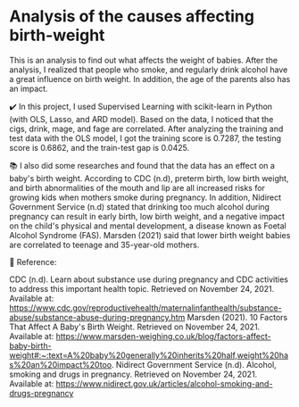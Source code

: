 # Analysis of the causes affecting birth-weight
This is an analysis to find out what affects the weight of babies. After the analysis, I realized that people who smoke, and regularly drink alcohol have a great influence on birth weight. In addition, the age of the parents also has an impact.

✔️ In this project, I used Supervised Learning with scikit-learn in Python (with OLS, Lasso, and ARD model). Based on the data, I noticed that the cigs, drink, mage, and fage are correlated. After analyzing the training and test data with the OLS model, I got the training score is 0.7287, the testing score is 0.6862, and the train-test gap is 0.0425.

📚 I also did some researches and found that the data has an effect on a baby's birth weight. According to CDC (n.d), preterm birth, low birth weight, and birth abnormalities of the mouth and lip are all increased risks for growing kids when mothers smoke during pregnancy. In addition, Nidirect Government Service (n.d) stated that drinking too much alcohol during pregnancy can result in early birth, low birth weight, and a negative impact on the child's physical and mental development, a disease known as Foetal Alcohol Syndrome (FAS). Marsden (2021) said that lower birth weight babies are correlated to teenage and 35-year-old mothers.



🔗 Reference:

CDC (n.d). Learn about substance use during pregnancy and CDC activities to address this important health topic. Retrieved on November 24, 2021. Available at: https://www.cdc.gov/reproductivehealth/maternalinfanthealth/substance-abuse/substance-abuse-during-pregnancy.htm 
Marsden (2021). 10 Factors That Affect A Baby's Birth Weight. Retrieved on November 24, 2021. Available at: https://www.marsden-weighing.co.uk/blog/factors-affect-baby-birth-weight#:~:text=A%20baby%20generally%20inherits%20half,weight%20has%20an%20impact%20too. 
Nidirect Government Service (n.d). Alcohol, smoking and drugs in pregnancy. Retrieved on November 24, 2021. Available at: https://www.nidirect.gov.uk/articles/alcohol-smoking-and-drugs-pregnancy


